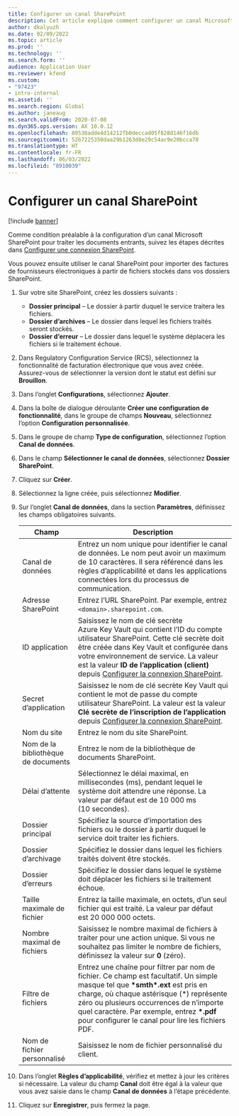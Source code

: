 ```yaml
---
title: Configurer un canal SharePoint
description: Cet article explique comment configurer un canal Microsoft SharePoint pour recevoir des factures électroniques entrantes.
author: dkalyuzh
ms.date: 02/09/2022
ms.topic: article
ms.prod: ''
ms.technology: ''
ms.search.form: ''
audience: Application User
ms.reviewer: kfend
ms.custom:
- "97423"
- intro-internal
ms.assetid: ''
ms.search.region: Global
ms.author: janeaug
ms.search.validFrom: 2020-07-08
ms.dyn365.ops.version: AX 10.0.12
ms.openlocfilehash: 89538adde4d14212fb0deccad05f828d146f16db
ms.sourcegitcommit: 52b7225350daa29b1263d8e29c54ac9e20bcca70
ms.translationtype: HT
ms.contentlocale: fr-FR
ms.lasthandoff: 06/03/2022
ms.locfileid: "8910039"
---
```

# <a name="configure-a-sharepoint-channel"></a>Configurer un canal SharePoint

[!include [banner](../includes/banner.md)]

Comme condition préalable à la configuration d’un canal Microsoft SharePoint pour traiter les documents entrants, suivez les étapes décrites dans [Configurer une connexion SharePoint](e-invoicing-create-sharepoint-connection.md).

Vous pouvez ensuite utiliser le canal SharePoint pour importer des factures de fournisseurs électroniques à partir de fichiers stockés dans vos dossiers SharePoint.

1. Sur votre site SharePoint, créez les dossiers suivants :

    - **Dossier principal** – Le dossier à partir duquel le service traitera les fichiers.
    - **Dossier d’archives** – Le dossier dans lequel les fichiers traités seront stockés.
    - **Dossier d’erreur** – Le dossier dans lequel le système déplacera les fichiers si le traitement échoue.

2. Dans Regulatory Configuration Service (RCS), sélectionnez la fonctionnalité de facturation électronique que vous avez créée. Assurez-vous de sélectionner la version dont le statut est défini sur **Brouillon**.
3. Dans l’onglet **Configurations**, sélectionnez **Ajouter**.
4. Dans la boîte de dialogue déroulante **Créer une configuration de fonctionnalité**, dans le groupe de champs **Nouveau**, sélectionnez l’option **Configuration personnalisée**.
5. Dans le groupe de champ **Type de configuration**, sélectionnez l’option **Canal de données**.
6. Dans le champ **Sélectionner le canal de données**, sélectionnez **Dossier SharePoint**.
7. Cliquez sur **Créer**.
8. Sélectionnez la ligne créée, puis sélectionnez **Modifier**.
9. Sur l’onglet **Canal de données**, dans la section **Paramètres**, définissez les champs obligatoires suivants.

    | Champ                 | Description |
    |-----------------------|-------------|
    | Canal de données          | Entrez un nom unique pour identifier le canal de données. Le nom peut avoir un maximum de 10 caractères. Il sera référencé dans les règles d’applicabilité et dans les applications connectées lors du processus de communication. |
    | Adresse SharePoint    | Entrez l’URL SharePoint. Par exemple, entrez `<domain>.sharepoint.com`. |
    | ID application        | Saisissez le nom de clé secrète Azure Key Vault qui contient l’ID du compte utilisateur SharePoint. Cette clé secrète doit être créée dans Key Vault et configurée dans votre environnement de service. La valeur est la valeur **ID de l’application (client)** depuis [Configurer la connexion SharePoint](e-invoicing-create-sharepoint-connection.md). |
    | Secret d’application    | Saisissez le nom de clé secrète Key Vault qui contient le mot de passe du compte utilisateur SharePoint. La valeur est la valeur **Clé secrète de l’inscription de l’application** depuis [Configurer la connexion SharePoint](e-invoicing-create-sharepoint-connection.md). |
    | Nom du site             | Entrez le nom du site SharePoint. |
    | Nom de la bibliothèque de documents | Entrez le nom de la bibliothèque de documents SharePoint. |
    | Délai d’attente               | Sélectionnez le délai maximal, en millisecondes (ms), pendant lequel le système doit attendre une réponse. La valeur par défaut est de 10 000 ms (10 secondes). |
    | Dossier principal           | Spécifiez la source d’importation des fichiers ou le dossier à partir duquel le service doit traiter les fichiers. |
    | Dossier d’archivage        | Spécifiez le dossier dans lequel les fichiers traités doivent être stockés. |
    | Dossier d’erreurs          | Spécifiez le dossier dans lequel le système doit déplacer les fichiers si le traitement échoue. |
    | Taille maximale de fichier         | Entrez la taille maximale, en octets, d’un seul fichier qui est traité. La valeur par défaut est 20 000 000 octets. |
    | Nombre maximal de fichiers      | Saisissez le nombre maximal de fichiers à traiter pour une action unique. Si vous ne souhaitez pas limiter le nombre de fichiers, définissez la valeur sur **0** (zéro). |
    | Filtre de fichiers           | Entrez une chaîne pour filtrer par nom de fichier. Ce champ est facultatif. Un simple masque tel que **\*smth\*.ext** est pris en charge, où chaque astérisque (\*) représente zéro ou plusieurs occurrences de n’importe quel caractère. Par exemple, entrez **\*.pdf** pour configurer le canal pour lire les fichiers PDF. |
    | Nom de fichier personnalisé      | Saisissez le nom de fichier personnalisé du client. |

10. Dans l’onglet **Règles d’applicabilité**, vérifiez et mettez à jour les critères si nécessaire. La valeur du champ **Canal** doit être égal à la valeur que vous avez saisie dans le champ **Canal de données** à l’étape précédente.
11. Cliquez sur **Enregistrer**, puis fermez la page.
